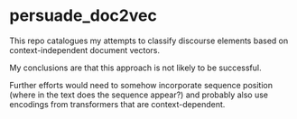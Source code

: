 # persuade_doc2vec

This repo catalogues my attempts to classify discourse elements based on context-independent document vectors.

My conclusions are that this approach is not likely to be successful.

Further efforts would need to somehow incorporate sequence position (where in the text does the sequence appear?) and probably also use encodings from transformers that are context-dependent.